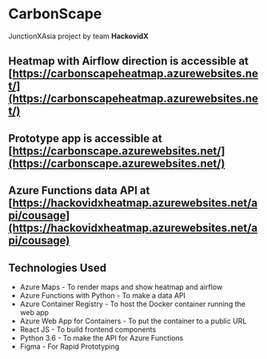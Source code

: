 # CarbonScape
JunctionXAsia project by team **HackovidX**

## Heatmap with Airflow direction is accessible at [https://carbonscapeheatmap.azurewebsites.net/](https://carbonscapeheatmap.azurewebsites.net/)

## Prototype app is accessible at [https://carbonscape.azurewebsites.net/](https://carbonscape.azurewebsites.net/)

## Azure Functions data API at [https://hackovidxheatmap.azurewebsites.net/api/cousage](https://hackovidxheatmap.azurewebsites.net/api/cousage)

## Technologies Used
* Azure Maps - To render maps and show heatmap and airflow
* Azure Functions with Python - To make a data API
* Azure Container Registry - To host the Docker container running the web app
* Azure Web App for Containers - To put the container to a public URL
* React JS - To build frontend components
* Python 3.6 - To make the API for Azure Functions
* Figma - For Rapid Prototyping
